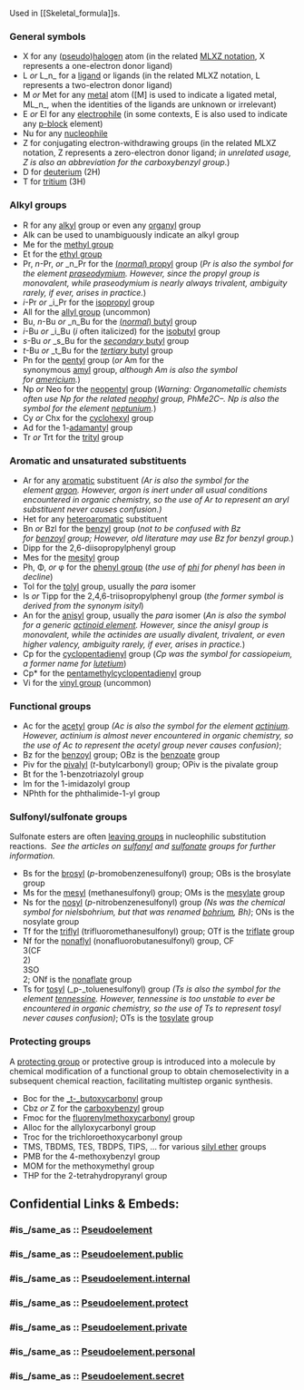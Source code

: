 
Used in [[Skeletal_formula]]s. 

### General symbols
- X for any ([pseudo](https://en.wikipedia.org/wiki/Pseudohalogen "Pseudohalogen"))[halogen](https://en.wikipedia.org/wiki/Halogen "Halogen") atom (in the related [MLXZ notation](https://en.wikipedia.org/wiki/Covalent_bond_classification_method "Covalent bond classification method"), X represents a one-electron donor ligand)
- L _or_ L_n_ for a [ligand](https://en.wikipedia.org/wiki/Ligand "Ligand") or ligands (in the related MLXZ notation, L represents a two-electron donor ligand)
- M _or_ Met for any [metal](https://en.wikipedia.org/wiki/Metal "Metal") atom ([M] is used to indicate a ligated metal, ML_n_, when the identities of the ligands are unknown or irrelevant)
- E _or_ El for any [electrophile](https://en.wikipedia.org/wiki/Electrophile "Electrophile") (in some contexts, E is also used to indicate any [p-block](https://en.wikipedia.org/wiki/P-block "P-block") element)
- Nu for any [nucleophile](https://en.wikipedia.org/wiki/Nucleophile "Nucleophile")
- Z for conjugating electron-withdrawing groups (in the related MLXZ notation, Z represents a zero-electron donor ligand; _in unrelated usage, Z is also an abbreviation for the carboxybenzyl group_.)
- D for [deuterium](https://en.wikipedia.org/wiki/Deuterium "Deuterium") (2H)
- T for [tritium](https://en.wikipedia.org/wiki/Tritium "Tritium") (3H)

### Alkyl groups
- R for any [alkyl](https://en.wikipedia.org/wiki/Alkyl "Alkyl") group or even any [organyl](https://en.wikipedia.org/wiki/Organyl "Organyl") group 
- Alk can be used to unambiguously indicate an alkyl group 
- Me for the [methyl group](https://en.wikipedia.org/wiki/Methyl_group "Methyl group")
- Et for the [ethyl group](https://en.wikipedia.org/wiki/Ethyl_group "Ethyl group")
- Pr, _n_-Pr, _or_ _n_Pr for the [(_normal_) propyl](https://en.wikipedia.org/wiki/Propyl "Propyl") group (_Pr is also the symbol for the element [praseodymium](https://en.wikipedia.org/wiki/Praseodymium "Praseodymium"). However, since the propyl group is monovalent, while praseodymium is nearly always trivalent, ambiguity rarely, if ever, arises in practice._)
- _i_-Pr _or_ _i_Pr for the [isopropyl](https://en.wikipedia.org/wiki/Isopropyl "Isopropyl") group
- All for the [allyl group](https://en.wikipedia.org/wiki/Allyl_group "Allyl group") (uncommon)
- Bu, _n_-Bu _or_ _n_Bu for the [(_normal_) butyl](https://en.wikipedia.org/wiki/N-butyl "N-butyl") group
- _i_-Bu _or_ _i_Bu (_i_ often italicized) for the [isobutyl](https://en.wikipedia.org/wiki/Isobutyl "Isobutyl") group
- _s_-Bu _or_ _s_Bu for the [_secondary_ butyl](https://en.wikipedia.org/wiki/Secondary_butyl "Secondary butyl") group
- _t_-Bu _or_ _t_Bu for the [_tertiary_ butyl](https://en.wikipedia.org/wiki/Tertiary_butyl "Tertiary butyl") group
- Pn for the [pentyl](https://en.wikipedia.org/wiki/Pentyl "Pentyl") group (_or_ Am for the synonymous [amyl](https://en.wikipedia.org/wiki/Pentyl "Pentyl") group, _although Am is also the symbol for [americium](https://en.wikipedia.org/wiki/Americium "Americium")._)
- Np _or_ Neo for the [neopentyl](https://en.wikipedia.org/wiki/Neopentyl "Neopentyl") group (_Warning: Organometallic chemists often use Np for the related [neophyl](https://en.wikipedia.org/wiki/Neophyl_chloride "Neophyl chloride") group, PhMe2C–. Np is also the symbol for the element [neptunium](https://en.wikipedia.org/wiki/Neptunium "Neptunium")._)
- Cy _or_ Chx for the [cyclohexyl](https://en.wikipedia.org/wiki/Cyclohexane "Cyclohexane") group
- Ad for the 1-[adamantyl](https://en.wikipedia.org/wiki/Adamantane "Adamantane") group
- Tr _or_ Trt for the [trityl](https://en.wikipedia.org/wiki/Trityl "Trityl") group

### Aromatic and unsaturated substituents
- Ar for any [aromatic](https://en.wikipedia.org/wiki/Aromaticity "Aromaticity") substituent _(Ar is also the symbol for the element [argon](https://en.wikipedia.org/wiki/Argon "Argon"). However, argon is inert under all usual conditions encountered in organic chemistry, so the use of Ar to represent an aryl substituent never causes confusion.)_
- Het for any [heteroaromatic](https://en.wikipedia.org/wiki/Heterocyclic_compound "Heterocyclic compound") substituent
- Bn _or_ Bzl for the [benzyl](https://en.wikipedia.org/wiki/Benzyl "Benzyl") group (_not to be confused with Bz for [benzoyl](https://en.wikipedia.org/wiki/Benzoyl "Benzoyl") group; However, old literature may use Bz for benzyl group._)
- Dipp for the 2,6-diisopropylphenyl group
- Mes for the [mesityl](https://en.wikipedia.org/wiki/Mesityl "Mesityl") group
- Ph, Φ, _or_ φ for the [phenyl group](https://en.wikipedia.org/wiki/Phenyl_group "Phenyl group") (_the use of [phi](https://en.wikipedia.org/wiki/Phi "Phi") for phenyl has been in decline_)
- Tol for the [tolyl](https://en.wikipedia.org/wiki/Toluene "Toluene") group, usually the _para_ isomer
- Is _or_ Tipp for the 2,4,6-triisopropylphenyl group (_the former symbol is derived from the synonym_ _isityl_)
- An for the [anisyl](https://en.wikipedia.org/wiki/Anisole "Anisole") group, usually the _para_ isomer (_An is also the symbol for a generic [actinoid element](https://en.wikipedia.org/wiki/Actinide "Actinide"). However, since the anisyl group is monovalent, while the actinides are usually divalent, trivalent, or even higher valency, ambiguity rarely, if ever, arises in practice._)
- Cp for the [cyclopentadienyl](https://en.wikipedia.org/wiki/Cyclopentadienyl_complex "Cyclopentadienyl complex") group (_Cp was the symbol for cassiopeium, a former name for [lutetium](https://en.wikipedia.org/wiki/Lutetium "Lutetium")_)
- Cp* for the [pentamethylcyclopentadienyl](https://en.wikipedia.org/wiki/Cyclopentadienyl_complex "Cyclopentadienyl complex") group
- Vi for the [vinyl group](https://en.wikipedia.org/wiki/Vinyl_group "Vinyl group") (uncommon)

### Functional groups
- Ac for the [acetyl](https://en.wikipedia.org/wiki/Acetyl "Acetyl") group _(Ac is also the symbol for the element [actinium](https://en.wikipedia.org/wiki/Actinium "Actinium"). However, actinium is almost never encountered in organic chemistry, so the use of Ac to represent the acetyl group never causes confusion)_;
- Bz for the [benzoyl](https://en.wikipedia.org/wiki/Benzoyl "Benzoyl") group; OBz is the [benzoate](https://en.wikipedia.org/wiki/Benzoate "Benzoate") group
- Piv for the [pivalyl](https://en.wikipedia.org/wiki/Pivaloyl "Pivaloyl") (_t_-butylcarbonyl) group; OPiv is the pivalate group
- Bt for the 1-benzotriazolyl group
- Im for the 1-imidazolyl group
- NPhth for the phthalimide-1-yl group

### Sulfonyl/sulfonate groups

Sulfonate esters are often [leaving groups](https://en.wikipedia.org/wiki/Leaving_group "Leaving group") in nucleophilic substitution reactions. 
_See the articles on [sulfonyl](https://en.wikipedia.org/wiki/Sulfonyl_group "Sulfonyl group") and [sulfonate](https://en.wikipedia.org/wiki/Sulfonate "Sulfonate") groups for further information._

- Bs for the [brosyl](https://en.wikipedia.org/wiki/Brosyl_group "Brosyl group") (_p_-bromobenzenesulfonyl) group; OBs is the brosylate group
- Ms for the [mesyl](https://en.wikipedia.org/wiki/Sulfonyl#Examples_of_sulfonyl_group_substituents "Sulfonyl") (methanesulfonyl) group; OMs is the [mesylate](https://en.wikipedia.org/wiki/Mesylate "Mesylate") group
- Ns for the [nosyl](https://en.wikipedia.org/wiki/Sulfonyl#Examples_of_sulfonyl_group_substituents "Sulfonyl") (_p_-nitrobenzenesulfonyl) group _(Ns was the chemical symbol for nielsbohrium, but that was renamed [bohrium](https://en.wikipedia.org/wiki/Bohrium "Bohrium"), Bh)_; ONs is the nosylate group
- Tf for the [triflyl](https://en.wikipedia.org/wiki/Triflate "Triflate") (trifluoromethanesulfonyl) group; OTf is the [triflate](https://en.wikipedia.org/wiki/Triflate "Triflate") group
- Nf for the [nonaflyl](https://en.wikipedia.org/wiki/Nonaflate "Nonaflate") (nonafluorobutanesulfonyl) group, CF  
    3(CF  
    2)  
    3SO  
    2; ONf is the [nonaflate](https://en.wikipedia.org/wiki/Nonaflate "Nonaflate") group
- Ts for [tosyl](https://en.wikipedia.org/wiki/Tosyl "Tosyl") (_p-_toluenesulfonyl) group _(Ts is also the symbol for the element [tennessine](https://en.wikipedia.org/wiki/Tennessine "Tennessine"). However, tennessine is too unstable to ever be encountered in organic chemistry, so the use of Ts to represent tosyl never causes confusion)_; OTs is the [tosylate](https://en.wikipedia.org/wiki/Tosylate "Tosylate") group

### Protecting groups
A [protecting group](https://en.wikipedia.org/wiki/Protecting_group "Protecting group") or protective group is introduced into a molecule 
by chemical modification of a functional group 
to obtain chemoselectivity in a subsequent chemical reaction, facilitating multistep organic synthesis.

- Boc for the [_t-_butoxycarbonyl](https://en.wikipedia.org/wiki/T-butoxycarbonyl "T-butoxycarbonyl") group
- Cbz _or_ Z for the [carboxybenzyl](https://en.wikipedia.org/wiki/Carboxybenzyl "Carboxybenzyl") group
- Fmoc for the [fluorenylmethoxycarbonyl](https://en.wikipedia.org/wiki/Fluorenylmethyloxycarbonyl_protecting_group "Fluorenylmethyloxycarbonyl protecting group") group
- Alloc for the allyloxycarbonyl group
- Troc for the trichloroethoxycarbonyl group
- TMS, TBDMS, TES, TBDPS, TIPS, ... for various [silyl ether](https://en.wikipedia.org/wiki/Silyl_ether "Silyl ether") groups
- PMB for the 4-methoxybenzyl group
- MOM for the methoxymethyl group
- THP for the 2-tetrahydropyranyl group


## Confidential Links & Embeds: 

### #is_/same_as :: [Pseudoelement](/_Standards/chemic/Pseudoelement.md) 

### #is_/same_as :: [Pseudoelement.public](/_public/chemic/Pseudoelement.public.md) 

### #is_/same_as :: [Pseudoelement.internal](/_internal/chemic/Pseudoelement.internal.md) 

### #is_/same_as :: [Pseudoelement.protect](/_protect/chemic/Pseudoelement.protect.md) 

### #is_/same_as :: [Pseudoelement.private](/_private/chemic/Pseudoelement.private.md) 

### #is_/same_as :: [Pseudoelement.personal](/_personal/chemic/Pseudoelement.personal.md) 

### #is_/same_as :: [Pseudoelement.secret](/_secret/chemic/Pseudoelement.secret.md)

